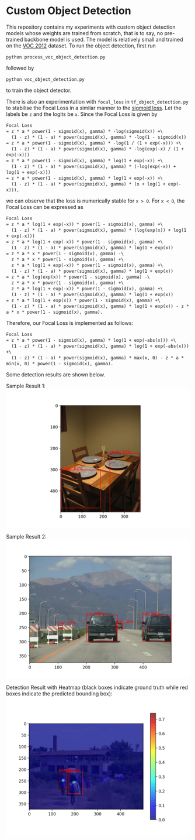 # Custom Object Detection

This repository contains my experiments with custom object detection models whose weights are trained from scratch, that is to say, no pre-trained backbone model is used. The model is relatively small and trained on the [VOC 2012](http://host.robots.ox.ac.uk/pascal/VOC/voc2012/) dataset. To run the object detection, first run
```
python process_voc_object_detection.py
```
followed by
```
python voc_object_detection.py
```
to train the object detector. 

There is also an experimentation with `focal_loss` in `tf_object_detection.py` to stabilise the Focal Loss in a similar manner to the [sigmoid loss](https://www.tensorflow.org/api_docs/python/tf/nn/sigmoid_cross_entropy_with_logits). Let the labels be `z` and the logits be `x`. Since the Focal Loss is given by
```
Focal Loss 
= z * a * power(1 - sigmoid(x), gamma) * -log(sigmoid(x)) +\
  (1 - z) * (1 - a) * power(sigmoid(x), gamma) * -log(1 - sigmoid(x))
= z * a * power(1 - sigmoid(x), gamma) * -log(1 / (1 + exp(-x))) +\
  (1 - z) * (1 - a) * power(sigmoid(x), gamma) * -log(exp(-x) / (1 + exp(-x)))
= z * a * power(1 - sigmoid(x), gamma) * log(1 + exp(-x)) +\
  (1 - z) * (1 - a) * power(sigmoid(x), gamma) * (-log(exp(-x)) + log(1 + exp(-x)))
= z * a * power(1 - sigmoid(x), gamma) * log(1 + exp(-x)) +\
  (1 - z) * (1 - a) * power(sigmoid(x), gamma) * (x + log(1 + exp(-x))),
```
we can observe that the loss is numerically stable for `x > 0`. For `x < 0`, the Focal Loss can be expressed as
```
Focal Loss
= z * a * log(1 + exp(-x)) * power(1 - sigmoid(x), gamma) +\
  (1 - z) * (1 - a) * power(sigmoid(x), gamma) * (log(exp(x)) + log(1 + exp(-x)))
= z * a * log(1 + exp(-x)) * power(1 - sigmoid(x), gamma) +\
  (1 - z) * (1 - a) * power(sigmoid(x), gamma) * log(1 + exp(x))
= z * a * x * power(1 - sigmoid(x), gamma) -\
  z * a * x * power(1 - sigmoid(x), gamma) +\
  z * a * log(1 + exp(-x)) * power(1 - sigmoid(x), gamma) +\
  (1 - z) * (1 - a) * power(sigmoid(x), gamma) * log(1 + exp(x))
= z * a * log(exp(x)) * power(1 - sigmoid(x), gamma) -\
  z * a * x * power(1 - sigmoid(x), gamma) +\
  z * a * log(1 + exp(-x)) * power(1 - sigmoid(x), gamma) +\
  (1 - z) * (1 - a) * power(sigmoid(x), gamma) * log(1 + exp(x))
= z * a * log(1 + exp(x)) * power(1 - sigmoid(x), gamma) +\
  (1 - z) * (1 - a) * power(sigmoid(x), gamma) * log(1 + exp(x)) - z * a * x * power(1 - sigmoid(x), gamma).
```
Therefore, our Focal Loss is implemented as follows:
```
Focal Loss
= z * a * power(1 - sigmoid(x), gamma) * log(1 + exp(-abs(x))) +\
  (1 - z) * (1 - a) * power(sigmoid(x), gamma) * log(1 + exp(-abs(x))) +\
  (1 - z) * (1 - a) * power(sigmoid(x), gamma) * max(x, 0) - z * a * min(x, 0) * power(1 - sigmoid(x), gamma).
```
Some detection results are shown below.

Sample Result 1:
![Result 12](obj_detection_result_12.jpg)

Sample Result 2:
![Result 24](obj_detection_result_24.jpg)

Detection Result with Heatmap (black boxes indicate ground truth while red boxes indicate the predicted bounding box):
![Result with Heatmap](obj_detection_result.jpg)



